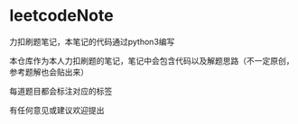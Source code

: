 # leetcodeNote

力扣刷题笔记，本笔记的代码通过python3编写

本仓库作为本人力扣刷题的笔记，笔记中会包含代码以及解题思路（不一定原创，参考题解也会贴出来）

每道题目都会标注对应的标签

有任何意见或建议欢迎提出
